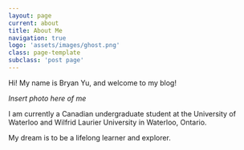 ```yaml
---
layout: page
current: about
title: About Me
navigation: true
logo: 'assets/images/ghost.png'
class: page-template
subclass: 'post page'
---
```


Hi! My name is Bryan Yu, and welcome to my blog! 

*Insert photo here of me*

I am currently a Canadian undergraduate student at the University of Waterloo and Wilfrid Laurier University in Waterloo, Ontario. 

My dream is to be a lifelong learner and explorer. 
